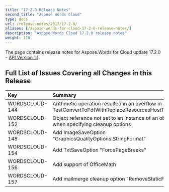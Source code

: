 ```yaml
---
title: "17.2.0 Release Notes"
second_title: "Aspose Words Cloud"
type: docs
url: /release-notes/2017/17-2-0/
aliases: [/aspose-words-for-cloud-17-2-0-release-notes/]
description: "Aspose Words Cloud 17.2.0 release notes"
weight: 110
---
```


The page contains release notes for Aspose.Words for Cloud update 17.2.0 – [API Version 1.1](http://api.aspose.com/v1.1/swagger/ui/index).

## Full List of Issues Covering all Changes in this Release

|Key|Summary|Category|
| :- | :- | :- |
|WORDSCLOUD-144|Arithmetic operation resulted in an overflow in TestConvertToPdfWithReplaceResourcesHostToOption|Bug|
|WORDSCLOUD-152|Object reference not set to an instance of an object when specifying cleanup options|Bug|
|WORDSCLOUD-148|Add ImageSaveOption "GraphicsQualityOptions.StringFormat"|Feature|
|WORDSCLOUD-154|Add TxtSaveOption "ForcePageBreaks"|Feature|
|WORDSCLOUD-156|Add support of OfficeMath|Feature|
|WORDSCLOUD-157|Add mailmerge cleanup option "RemoveStaticFields"|Feature|

